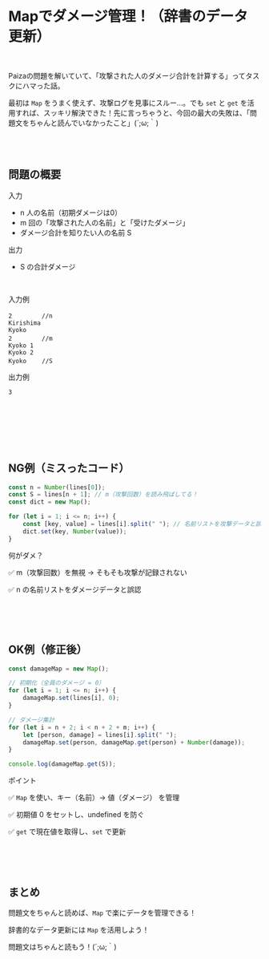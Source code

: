 # Mapでダメージ管理！（辞書のデータ更新）

<br>

Paizaの問題を解いていて、「攻撃された人のダメージ合計を計算する」ってタスクにハマった話。

最初は `Map` をうまく使えず、攻撃ログを見事にスルー…。でも `set` と `get` を活用すれば、スッキリ解決できた！先に言っちゃうと、今回の最大の失敗は、「問題文をちゃんと読んでいなかったこと」(´;ω;｀)

<br><br>

## 問題の概要

入力
- n 人の名前（初期ダメージは0）
- m 回の「攻撃された人の名前」と「受けたダメージ」
- ダメージ合計を知りたい人の名前 S

出力
- S の合計ダメージ

<br>

入力例
```
2　　　　　//n
Kirishima
Kyoko
2　　　　　//m
Kyoko 1
Kyoko 2
Kyoko　 　//S
```

出力例
```
3
```

<br><br><br><br><br>


## NG例（ミスったコード）
```js
const n = Number(lines[0]);
const S = lines[n + 1]; // m（攻撃回数）を読み飛ばしてる！
const dict = new Map();

for (let i = 1; i <= n; i++) {
    const [key, value] = lines[i].split(" "); // 名前リストを攻撃データと誤認
    dict.set(key, Number(value));
}
```

何がダメ？

✅ m（攻撃回数）を無視 → そもそも攻撃が記録されない

✅ n の名前リストをダメージデータと誤認

<br><br><br>

## OK例（修正後）
```js
const damageMap = new Map();

// 初期化（全員のダメージ = 0）
for (let i = 1; i <= n; i++) {
    damageMap.set(lines[i], 0);
}

// ダメージ集計
for (let i = n + 2; i < n + 2 + m; i++) {
    let [person, damage] = lines[i].split(" ");
    damageMap.set(person, damageMap.get(person) + Number(damage));
}

console.log(damageMap.get(S));
```

ポイント

✅ `Map` を使い、キー（名前）→ 値（ダメージ） を管理

✅ 初期値 0 をセットし、undefined を防ぐ

✅ `get` で現在値を取得し、`set` で更新


<br><br><br>

## まとめ
問題文をちゃんと読めば、`Map` で楽にデータを管理できる！

辞書的なデータ更新には `Map` を活用しよう！

問題文はちゃんと読もう！(´;ω;｀)
